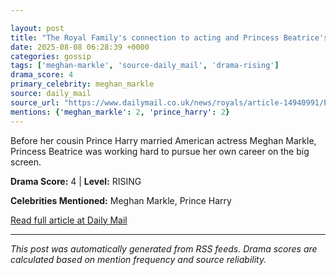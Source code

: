 ```yaml
---

layout: post
title: "The Royal Family's connection to acting and Princess Beatrice's surprising Hollywood film debut alongside Emily Blunt"""
date: 2025-08-08 06:28:39 +0000
categories: gossip
tags: ['meghan-markle', 'source-daily_mail', 'drama-rising']
drama_score: 4
primary_celebrity: meghan_markle
source: daily_mail
source_url: "https://www.dailymail.co.uk/news/royals/article-14940991/Princess-Beatrice-Queen-Victoria-Emily-Blunt.html?ns_mchannel=rss&ito=1490&ns_campaign=1490"""
mentions: {'meghan_markle': 2, 'prince_harry': 2}
---
```



Before her cousin Prince Harry married American actress Meghan Markle, Princess Beatrice was working hard to pursue her own career on the big screen.

**Drama Score:** 4 | **Level:** RISING

**Celebrities Mentioned:** Meghan Markle, Prince Harry

[Read full article at Daily Mail](https://www.dailymail.co.uk/news/royals/article-14940991/Princess-Beatrice-Queen-Victoria-Emily-Blunt.html?ns_mchannel=rss&ito=1490&ns_campaign=1490)

---


*This post was automatically generated from RSS feeds. Drama scores are calculated based on mention frequency and source reliability.*
